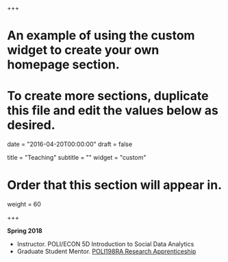 +++
# An example of using the custom widget to create your own homepage section.
# To create more sections, duplicate this file and edit the values below as desired.

date = "2016-04-20T00:00:00"
draft = false

title = "Teaching"
subtitle = ""
widget = "custom"

# Order that this section will appear in.
weight = 60

+++

**Spring 2018**

- Instructor. POLI/ECON 5D Introduction to Social Data Analytics
- Graduate Student Mentor. [POLI198RA Research Apprenticeship](https://polisci.ucsd.edu/undergrad/research-apprenticeship/index.html)





